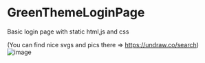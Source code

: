 # GreenThemeLoginPage
 Basic login page with static html,js and css 
 
 
(You can find nice svgs and pics there => https://undraw.co/search)
![image](https://user-images.githubusercontent.com/28295214/148826289-548d67b7-4cab-4346-9aef-795caa067e43.png)
